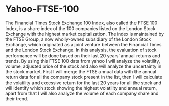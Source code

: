 # Yahoo-FTSE-100
The Financial Times Stock Exchange 100 Index, also called the FTSE 100 Index, is a share index of the 100 companies listed on the London Stock Exchange with the highest market capitalization. The index is maintained by the FTSE Group, a now wholly-owned subsidiary of the London Stock Exchange, which originated as a joint venture between the Financial Times and the London Stock Exchange. In this analysis, the evaluation of stock performance will be done based on their last 20 years’ annual returns and trends. By using this FTSE 100 data from yahoo I will analyze the volatility, volume, adjusted price of the stock and also will analyze the uncertainty in the stock market. First I will merge the FTSE annual data with the annual return data for all the company stock present in the list, then I will calculate the volatility and excessive return for the last 20 years for all the stock and will identify which stock showing the highest volatility and annual return, apart from that I will also analyze the volume of each company share and their trend.
